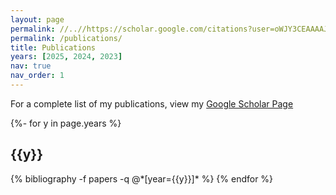 ```yaml
---
layout: page
permalink: //..//https://scholar.google.com/citations?user=oWJY3CEAAAAJ&hl
permalink: /publications/
title: Publications
years: [2025, 2024, 2023]
nav: true
nav_order: 1
---
```

For a complete list of my publications, view my [Google Scholar Page](https://scholar.google.com/citations?user=oWJY3CEAAAAJ&hl)
<!-- _pages/publications.md -->


<div class="publications">

{%- for y in page.years %}
  <h2 class="year">{{y}}</h2>
  {% bibliography -f papers -q @*[year={{y}}]* %}
{% endfor %}

</div>

